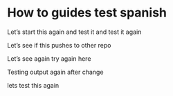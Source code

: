 # How to guides test spanish

Let’s start this again and test it and test it again

Let’s see if this pushes to other repo

Let’s see again try again here

Testing output again after change

lets test this again
